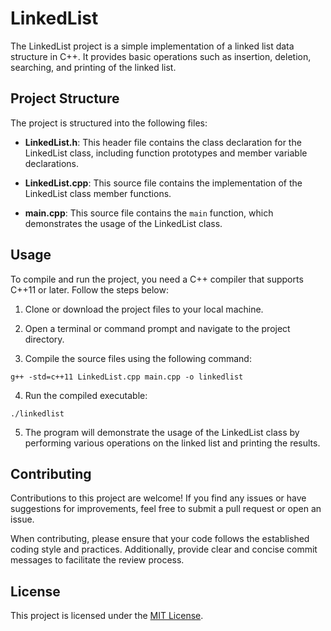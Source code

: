 # LinkedList

The LinkedList project is a simple implementation of a linked list data structure in C++. It provides basic operations such as insertion, deletion, searching, and printing of the linked list.

## Project Structure

The project is structured into the following files:

- **LinkedList.h**: This header file contains the class declaration for the LinkedList class, including function prototypes and member variable declarations.

- **LinkedList.cpp**: This source file contains the implementation of the LinkedList class member functions.

- **main.cpp**: This source file contains the `main` function, which demonstrates the usage of the LinkedList class.

## Usage

To compile and run the project, you need a C++ compiler that supports C++11 or later. Follow the steps below:

1. Clone or download the project files to your local machine.

2. Open a terminal or command prompt and navigate to the project directory.

3. Compile the source files using the following command:
```
g++ -std=c++11 LinkedList.cpp main.cpp -o linkedlist
```

4. Run the compiled executable:
```
./linkedlist
```


5. The program will demonstrate the usage of the LinkedList class by performing various operations on the linked list and printing the results.

## Contributing

Contributions to this project are welcome! If you find any issues or have suggestions for improvements, feel free to submit a pull request or open an issue.

When contributing, please ensure that your code follows the established coding style and practices. Additionally, provide clear and concise commit messages to facilitate the review process.

## License

This project is licensed under the [MIT License](LICENSE).
